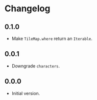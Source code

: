 # Changelog

## 0.1.0

- Make `TileMap.where` return an `Iterable`.

## 0.0.1

- Downgrade `characters`.

## 0.0.0

- Initial version.
